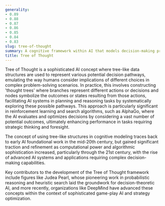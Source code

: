 ```yaml
---
generality:
- 0.89
- 0.88
- 0.87
- 0.86
- 0.85
- 0.84
- 0.83
slug: tree-of-thought
summary: A cognitive framework within AI that models decision-making processes using tree-like structures to simulate human-like reasoning and planning.
title: Tree of Thought
---
```


Tree of Thought is a sophisticated AI concept where tree-like data structures are used to represent various potential decision pathways, emulating the way humans consider implications of different choices in complex problem-solving scenarios. In practice, this involves constructing 'thought trees' where branches represent different actions or decisions and nodes symbolize the outcomes or states resulting from those actions, facilitating AI systems in planning and reasoning tasks by systematically exploring these possible pathways. This approach is particularly significant in reinforcement learning and search algorithms, such as AlphaGo, where the AI evaluates and optimizes decisions by considering a vast number of potential outcomes, ultimately enhancing performance in tasks requiring strategic thinking and foresight.

The concept of using tree-like structures in cognitive modeling traces back to early AI foundational work in the mid-20th century, but gained significant traction and refinement as computational power and algorithmic sophistication increased, particularly through the 21st century, with the rise of advanced AI systems and applications requiring complex decision-making capabilities.

Key contributors to the development of the Tree of Thought framework include figures like Judea Pearl, whose pioneering work in probabilistic reasoning and heuristic search laid the groundwork for decision-theoretic AI, and more recently, organizations like DeepMind have advanced these concepts within the context of sophisticated game-play AI and strategy optimization.